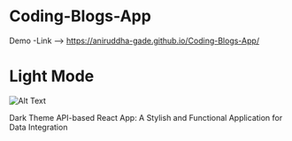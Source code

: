 # Coding-Blogs-App

Demo -Link --> https://aniruddha-gade.github.io/Coding-Blogs-App/


# Light Mode
![Alt Text](https://raw.githubusercontent.com/aniruddha-gade/Coding-Blogs-App/main/public/App%20Image1.png)

Dark Theme API-based React App:
A Stylish and Functional Application for Data Integration
